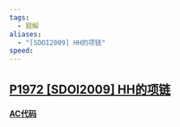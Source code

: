 ```yaml
---
tags:
  - 题解
aliases:
  - "[SDOI2009] HH的项链"
speed:
---
```

## [P1972 \[SDOI2009\] HH的项链](https://www.luogu.com.cn/problem/P1972)



#### [AC代码]()

```cpp

```
